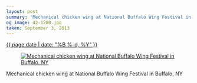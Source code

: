 ```yaml
---
layout: post
summary: 'Mechanical chicken wing at National Buffalo Wing Festival in Buffalo, NY'
og_image: 42-1280.jpg
taken: September 3, 2013
---
```


<div class="post">
 <time>
  <a href="/42">
   {{ page.date | date: "%B %-d, %Y" }}
  </a>
 </time>
 <a href="/42">
  <figure data-taken="9/3/2013">
   <img alt="Mechanical chicken wing at National Buffalo Wing Festival in Buffalo, NY" sizes="(min-width: 700px) 50vw, calc(100vw - 2rem)" src="{{ site.assets_url }}/42-640.jpg" srcset="{{ site.assets_url }}/42-1280.jpg 1280w, {{ site.assets_url }}/42-960.jpg 960w, {{ site.assets_url }}/42-640.jpg 640w, {{ site.assets_url }}/42-320.jpg 320w"/>
  </figure>
 </a>
 <span>
  Mechanical chicken wing at National Buffalo Wing Festival in Buffalo, NY
 </span>
</div>

